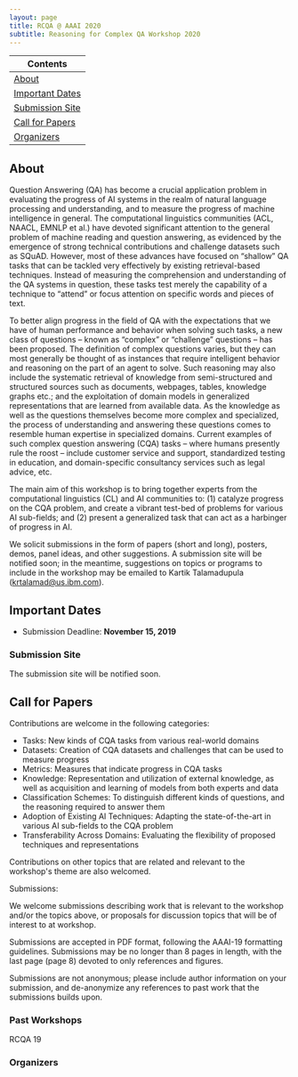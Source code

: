 ```yaml
---
layout: page
title: RCQA @ AAAI 2020
subtitle: Reasoning for Complex QA Workshop 2020
---
```


| Contents |
| --------|
| [About](#about) | 
| [Important Dates](#important-dates) |
| [Submission Site](#submission-site) |
| [Call for Papers](#cfp) |
| [Organizers](#organizers) |


## About<a name="about"></a>

Question Answering (QA) has become a crucial application problem in evaluating the progress of AI systems in the realm of natural language processing and understanding, and to measure the progress of machine intelligence in general. The computational linguistics communities (ACL, NAACL, EMNLP et al.) have devoted significant attention to the general problem of machine reading and question answering, as evidenced by the emergence of strong technical contributions and challenge datasets such as SQuAD. However, most of these advances have focused on “shallow” QA tasks that can be tackled very effectively by existing retrieval-based techniques. Instead of measuring the comprehension and understanding of the QA systems in question, these tasks test merely the capability of a technique to “attend” or focus attention on specific words and pieces of text.

To better align progress in the field of QA with the expectations that we have of human performance and behavior when solving such tasks, a new class of questions – known as “complex” or “challenge” questions – has been proposed. The definition of complex questions varies, but they can most generally be thought of as instances that require intelligent behavior and reasoning on the part of an agent to solve. Such reasoning may also include the systematic retrieval of knowledge from semi-structured and structured sources such as documents, webpages, tables, knowledge graphs etc.; and the exploitation of domain models in generalized representations that are learned from available data. As the knowledge as well as the questions themselves become more complex and specialized, the process of understanding and answering these questions comes to resemble human expertise in specialized domains. Current examples of such complex question answering (CQA) tasks – where humans presently rule the roost – include customer service and support, standardized testing in education, and domain-specific consultancy services such as legal advice, etc.

The main aim of this workshop is to bring together experts from the computational linguistics (CL) and AI communities to: (1) catalyze progress on the CQA problem, and create a vibrant test-bed of problems for various AI sub-fields; and (2) present a generalized task that can act as a harbinger of progress in AI.

We solicit submissions in the form of papers (short and long), posters, demos, panel ideas, and other suggestions. A submission site will be notified soon; in the meantime, suggestions on topics or programs to include in the workshop may be emailed to Kartik Talamadupula (krtalamad@us.ibm.com).

## Important Dates<a name="important-dates"></a>

- Submission Deadline: **November 15, 2019**

### Submission Site<a name="submission-site"></a>

The submission site will be notified soon. 


## Call for Papers<a name="cfp"></a>

Contributions are welcome in the following categories:

- Tasks: New kinds of CQA tasks from various real-world domains
- Datasets: Creation of CQA datasets and challenges that can be used to measure progress
- Metrics: Measures that indicate progress in CQA tasks
- Knowledge: Representation and utilization of external knowledge, as well as acquisition and learning of models from both experts and data
- Classification Schemes: To distinguish different kinds of questions, and the reasoning required to answer them
- Adoption of Existing AI Techniques: Adapting the state-of-the-art in various AI sub-fields to the CQA problem
- Transferability Across Domains: Evaluating the flexibility of proposed techniques and representations

Contributions on other topics that are related and relevant to the workshop's theme are also welcomed.

 

Submissions:

We welcome submissions describing work that is relevant to the workshop and/or the topics above, or proposals for discussion topics that will be of interest to at workshop.

Submissions are accepted in PDF format, following the AAAI-19 formatting guidelines. Submissions may be no longer than 8 pages in length, with the last page (page 8) devoted to only references and figures.

Submissions are not anonymous; please include author information on your submission, and de-anonymize any references to past work that the submissions builds upon.


### Past Workshops<a name="past-workshops"></a>

RCQA 19

### Organizers<a name="Organizers"></a>